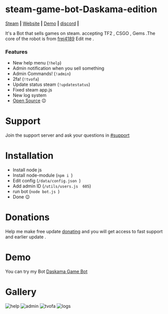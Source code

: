 # steam-game-bot-Daskama-edition
[Steam](https://steamcommunity.com/id/19992110) **|** [Website](https://www.hulibrci.wtf/) **|** [Demo](https://steamcommunity.com/id/gamesbots/) **|** [discord](https://discord.gg/Xzd83yK) **|**

It's a Bot that sells games on steam. accepting  TF2 , CSGO , Gems .The core of the robot is from  [frej4189](https://github.com/frej4189/steam-games-bot) Edit me . 

### Features

- New help menu  (`!help`)
- Admin notification when you sell something 
- Admin Commands! (`!admin`)
- 2fa! (`!tvofa`)
- Update status steam  (`!updatestatus`)
- Fixed steam app.js 
- New log system 
- [Open Source](https://github.com/hulibrci/steam-game-bot-Daskama-edition) 😉

# Support

Join the support server and ask your questions in [#support](https://discord.gg/rdbtBft) 

# Installation
- Install node js
- Install node-module (`npm i `)
- Edit config (`/data/config.json `)
- Add admin ID (`/utils/users.js  605`)
- run bot (`node bot.js `)
- Done 😉

# Donations

Help me make free update [donating](https://www.paypal.com/paypalme/Hulibrci) and you will get access to fast support and earlier update .

# Demo

You can try my Bot [Daskama Game Bot ](https://steamcommunity.com/id/gamesbots/)


# Gallery

![help](https://i.imgur.com/PqANCv6.png)
![admin](https://i.imgur.com/66XX9IB.png)
![tvofa](https://i.imgur.com/AYjBURp.png)
![logs](https://i.imgur.com/Xe0iYRR.png)
